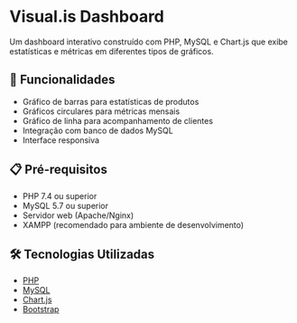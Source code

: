 # Visual.is Dashboard

Um dashboard interativo construído com PHP, MySQL e Chart.js que exibe estatísticas e métricas em diferentes tipos de gráficos.

## 🚀 Funcionalidades

- Gráfico de barras para estatísticas de produtos
- Gráficos circulares para métricas mensais
- Gráfico de linha para acompanhamento de clientes
- Integração com banco de dados MySQL
- Interface responsiva

## 📋 Pré-requisitos

- PHP 7.4 ou superior
- MySQL 5.7 ou superior
- Servidor web (Apache/Nginx)
- XAMPP (recomendado para ambiente de desenvolvimento)


## 🛠️ Tecnologias Utilizadas

- [PHP](https://www.php.net/)
- [MySQL](https://www.mysql.com/)
- [Chart.js](https://www.chartjs.org/)
- [Bootstrap](https://getbootstrap.com/)


